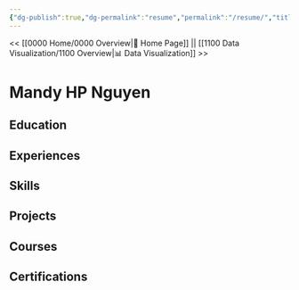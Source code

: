 ```yaml
---
{"dg-publish":true,"dg-permalink":"resume","permalink":"/resume/","title":"Resume","dgShowLocalGraph":true,"dgEnableSearch":true,"noteIcon":""}
---
```


<< [[0000 Home/0000 Overview\|🏡 Home Page]] || [[1100 Data Visualization/1100 Overview\|📊 Data Visualization]] >>

# Mandy HP Nguyen

## Education


## Experiences


## Skills


## Projects


## Courses


## Certifications

